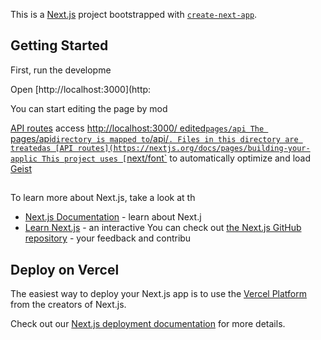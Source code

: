 This is a [Next.js](https://nextjs.org) project bootstrapped with [`create-next-app`](https://nextjs.org/docs/pages/api-reference/create-next-app).

## Getting Started

First, run the developme

Open [http://localhost:3000](http:

You can start editing the page by mod

[API routes](https://nextjs.org/docs/pages/building-your-application/routng/ap-routes) access [http://localhost:3000/
edited`pages/api
The `pages/api` directory is mapped to `/api/`. Files in this directory are treatedas [API routes](https://nextjs.org/docs/pages/building-your-applic
This project uses [`next/font`](https://nextjs.org/docs/pages/building-your-application/optimizing/fonts) to automatically optimize and load [Geist](https://vercel.com/font) 

##
To learn more about Next.js, take a look at th
- [Next.js Documentation](https://nextjs.org/docs) - learn about Next.j
- [Learn Next.js](https://nextjs.org/learn-pages-router) - an interactive 
You can check out [the Next.js GitHub repository](https://github.com/vercel/next.js) - your feedback and contribu

## Deploy on Vercel

The easiest way to deploy your Next.js app is to use the [Vercel Platform](https://vercel.com/new?utm_medium=default-template&filter=next.js&utm_source=create-next-app&utm_campaign=create-next-app-readme) from the creators of Next.js.

Check out our [Next.js deployment documentation](https://nextjs.org/docs/pages/building-your-application/deploying) for more details.
